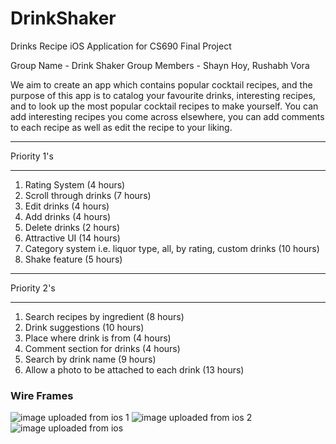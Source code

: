 # DrinkShaker
Drinks Recipe iOS Application for CS690 Final Project

Group Name - Drink Shaker
Group Members - Shayn Hoy, Rushabh Vora

We aim to create an app which contains popular cocktail recipes, and the purpose of this app is to catalog your favourite drinks, interesting recipes, and to look up the most popular cocktail recipes to make yourself. 
You can add interesting recipes you come across elsewhere, you can add comments to each recipe as well as edit the recipe to your liking.

************
Priority 1's
************
  1. Rating System (4 hours)
  2. Scroll through drinks (7 hours)
  3. Edit drinks (4 hours)
  4. Add drinks (4 hours)
  5. Delete drinks (2 hours)
  6. Attractive UI (14 hours)
  7. Category system i.e. liquor type, all, by rating, custom drinks (10 hours)
  8. Shake feature (5 hours)
  
  
************
Priority 2's
************
  1. Search recipes by ingredient (8 hours)
  2. Drink suggestions (10 hours)
  3. Place where drink is from (4 hours)
  4. Comment section for drinks (4 hours)
  5. Search by drink name (9 hours)
  6. Allow a photo to be attached to each drink (13 hours)
  

### Wire Frames

![image uploaded from ios 1](https://user-images.githubusercontent.com/21266455/38232862-71618e1a-36cd-11e8-8881-3fdb3beca924.jpg)
![image uploaded from ios 2](https://user-images.githubusercontent.com/21266455/38232890-9bff8b04-36cd-11e8-9ff0-1bb3976ec6d5.jpg)
![image uploaded from ios](https://user-images.githubusercontent.com/21266455/38232899-a45d65e6-36cd-11e8-8957-ad1e91f65bd4.jpg)
